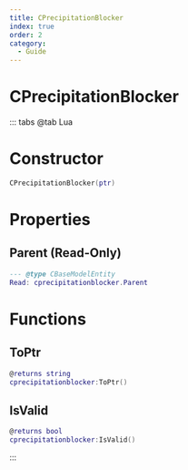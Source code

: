 ```yaml
---
title: CPrecipitationBlocker
index: true
order: 2
category:
  - Guide
---
```


# CPrecipitationBlocker

::: tabs
@tab Lua
# Constructor
```lua
CPrecipitationBlocker(ptr)
```
# Properties
## Parent (Read-Only)
```lua
--- @type CBaseModelEntity
Read: cprecipitationblocker.Parent
```
# Functions
## ToPtr
```lua
@returns string
cprecipitationblocker:ToPtr()
```
## IsValid
```lua
@returns bool
cprecipitationblocker:IsValid()
```

:::